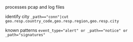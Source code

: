 processes pcap and log files 


identify city
`_path=="conn"|cut geo.resp.country_code,geo.resp.region,geo.resp.city`

known patterns
`event_type="alert" or _path=="notice" or _path="signatures"`


